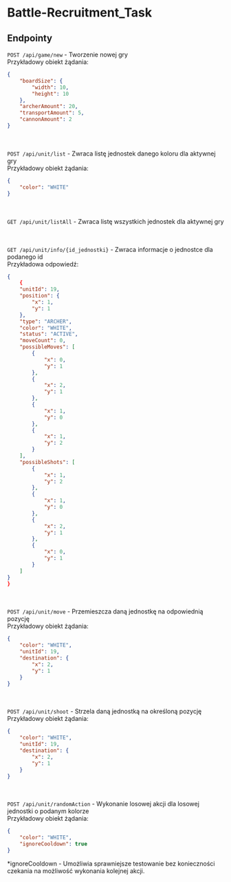 # Battle-Recruitment_Task


<h2>Endpointy</h2>

<code>POST /api/game/new</code> - Tworzenie nowej gry
<br>Przykładowy obiekt żądania:
```json
{
    "boardSize": {
        "width": 10,
        "height": 10
    },
    "archerAmount": 20,
    "transportAmount": 5,
    "cannonAmount": 2
}
```
<br><br>
<code>POST /api/unit/list</code> - Zwraca listę jednostek danego koloru dla aktywnej gry
<br>Przykładowy obiekt żądania:
```json
{
    "color": "WHITE"
}
```
<br><br>
<code>GET /api/unit/listAll</code> - Zwraca listę wszystkich jednostek dla aktywnej gry

<br><br>
<code>GET /api/unit/info/{id_jednostki}</code> - Zwraca informacje o jednostce dla podanego id
<br>Przykładowa odpowiedź:
```json
{
    {
    "unitId": 19,
    "position": {
        "x": 1,
        "y": 1
    },
    "type": "ARCHER",
    "color": "WHITE",
    "status": "ACTIVE",
    "moveCount": 0,
    "possibleMoves": [
        {
            "x": 0,
            "y": 1
        },
        {
            "x": 2,
            "y": 1
        },
        {
            "x": 1,
            "y": 0
        },
        {
            "x": 1,
            "y": 2
        }
    ],
    "possibleShots": [
        {
            "x": 1,
            "y": 2
        },
        {
            "x": 1,
            "y": 0
        },
        {
            "x": 2,
            "y": 1
        },
        {
            "x": 0,
            "y": 1
        }
    ]
}
}
```

<br><br>
<code>POST /api/unit/move</code> - Przemieszcza daną jednostkę na odpowiednią pozycję
<br>Przykładowy obiekt żądania:
```json
{
    "color": "WHITE",
    "unitId": 19,
    "destination": {
        "x": 2,
        "y": 1
    }
}
```

<br><br>
<code>POST /api/unit/shoot</code> - Strzela daną jednostką na określoną pozycję
<br>Przykładowy obiekt żądania:
```json
{
    "color": "WHITE",
    "unitId": 19,
    "destination": {
        "x": 2,
        "y": 1
    }
}
```

<br><br>
<code>POST /api/unit/randomAction</code> - Wykonanie losowej akcji dla losowej jednostki o podanym kolorze
<br>Przykładowy obiekt żądania:
```json
{
    "color": "WHITE",
    "ignoreCooldown": true
}
```
*ignoreCooldown - Umożliwia sprawniejsze testowanie bez konieczności czekania na możliwość wykonania kolejnej akcji.
